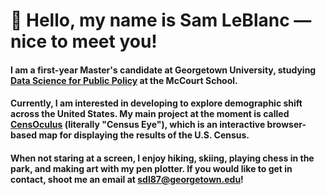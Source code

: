 # 👋 Hello, my name is Sam LeBlanc — nice to meet you!
#### I am a first-year Master's candidate at Georgetown University, studying [Data Science for Public Policy](https://mccourt.georgetown.edu/master-of-science-in-data-science-for-public-policy/) at the McCourt School. 

#### Currently, I am interested in developing to explore demographic shift across the United States. My main project at the moment is called [CensOculus](https://samleblanc.github.io/CensOculus/) (literally "Census Eye"), which is an interactive browser-based map for displaying the results of the U.S. Census.

#### When not staring at a screen, I enjoy hiking, skiing, playing chess in the park, and making art with my pen plotter. If you would like to get in contact, shoot me an email at [sdl87@georgetown.edu](mailto:sdl87@georgetown.edu)!
